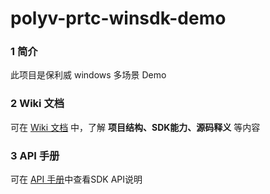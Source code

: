 # polyv-prtc-winsdk-demo
### 1 简介
此项目是保利威 windows 多场景 Demo



### 2 Wiki 文档
可在 [Wiki 文档](https://github.com/polyv/polyv-prtc-winsdk-demo/wiki) 中，了解 **项目结构、SDK能力、源码释义** 等内容



### 3 API 手册
可在 [API 手册](https://github.com/polyv/polyv-prtc-winsdk-demo/tree/master/doc)中查看SDK API说明

